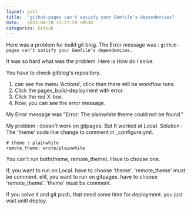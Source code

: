 ```yaml
---
layout: post
title:  "github-pages can't satisfy your Gemfile's dependencies"
date:   2023-04-20 15:27:20 +0530
categories: GitHub
---
```


Here was a problem for build git blog.
The Error message was :
`github-pages can't satisfy your Gemfile's dependencies.`

It was so hard what was the problem. Here is How do I solve.

You have to check gitblog's repository.
1. can see the menu 'Actions', click then there will be workflow runs.
2. Click the pages_build-deployment with error.
3. Click the red X-box.
4. Now, you can see the error message.

My Error message was "Error:  The plainwhite theme could not be found."

My problem : doesn't work on gitpages. But It worked at Local.
Solution : The 'theme' code line change to comment in _configure.yml. 

```
# theme : plainwhite
remote_theme: wrote/plainwhite
```
You can't run both(theme, remote_theme). Have to choose one.

If, you want to run on Local. have to choose 'theme'. 'remote_theme' must be comment.
elif, you want to run on gitpages. have to choose 'remote_theme'. 'theme' must be comment.

If you solve it and git push, 
that need some time for deployment. you just wait unitl deploy.
